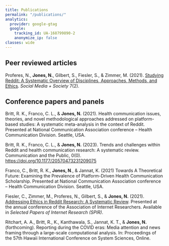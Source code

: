 ```yaml
---
title: Publications
permalink: "/publications/"
analytics:
  provider: google-gtag
  google:
    tracking_id: UA-168799890-2
    anonymize_ip: false
classes: wide    
---
```

## Peer reviewed articles

Proferes, N., **Jones, N.**, Gilbert, S., Fiesler, S., & Zimmer, M. (2021). [Studying Reddit: A Systematic Overview of Disciplines, Approaches, Methods, and Ethics](https://doi.org/10.1177%2F20563051211019004). *Social Media + Society* 7(2).

## Conference papers and panels

Britt, R. K., Franco, C. L., & **Jones, N.** (2021). Health communication issues, theories, and novel methodological approaches addressed on platform-based studies: A systematic meta-analysis in the context of Reddit. Presented at National Communication Association conference – Health Communication Division. Seattle, USA.

Britt, R. K., Franco, C. L., & **Jones, N.** (2023). Trends and challenges within Reddit and health communication research: A systematic review. Communication and the Public, 0(0). https://doi.org/10.1177/20570473231209075

Franco, C., Britt, R. K., **Jones, N**., & Jannat, K. (2021) Towards A Theoretical Future: Examining the Prevalence of Platform-Driven Health Communication Scholarship. Presented at National Communication Association conference – Health Communication Division. Seattle, USA.

Fiesler, C., Zimmer, M., Proferes, N., Gilbert, S., & **Jones, N.** (2021). [Addressing Ethics in Reddit Research: A Systematic Review](https://doi.org/10.5210/spir.v2021i0.12096). Presented at the annual conference of the Association of Internet Researchers. Available in *Selected Papers of Internet Research (SPIR)*.

Ritchart, A. A., Britt, R., K., Kanthawala, S., Jannat, K. T., & **Jones, N.** (forthcoming). Reporting during the COVID eras: Media attention and news framing through a large-scale computational analysis. In: Proceedings of the 57th Hawaii International Conference on System Sciences, Online.
